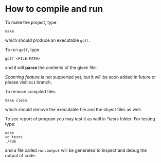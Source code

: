 # How to compile and run
To make the project, type
```
make
```
which should produce an executable `golf`.

To run `golf`, type
```
golf <FILE-PATH>
```
and it will **parse** the contents of the given file.

_Scanning feature_ is not supported yet, but it will be soon added in future or please visit `ms1` branch.

To remove compiled files
```
make clean
```
which should remove the executable file and the object files as well.

To see report of program you may test it as well in **tests* folder. For testing type:
```
make
cd tests
./run
```
and a file called `run.output` will be generated to inspect and debug the output of code.